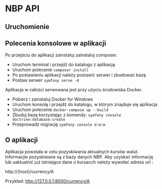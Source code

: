# NBP API

## Uruchomienie


## Polecenia konsolowe w aplikacji

Po przejściu do aplikacji zainstaluj zainstaluj composer.

- Uruchom terminal i przejdź do katalogu z aplikacją
- Uruchom polecenie `composer install`
- Po postawieniu aplikacji należy postawić serwer i zbudować bazę
- Postaw serwer `symfony serve -d`

Aplikacja w całości serwowana jest przy użyciu środowiska Docker.

- Pobierz i zainstaluj Docker for Windows
- Uruchom konsolę i przejdź do katalogu, w którym znajduje się aplikacja
- Uruchom polecenie `docker-compose up --build`
- Zbuduj bazę korzystając z komendy:
  `symfony console doctrine:database:create`
- Przeprowadź migrację `symfony console d:m:m`

## O aplikacji

Aplikacja powstała w celu pozyskiwania aktualnych kursów walut. Informacjie pozyskiwane są z bazy danych NBP.
Aby uzyskać informację lub uaktualnić już istniejące dane o kursacch należy wywołać adress url :

http://{host}/currency/A

Przykład:
http://127.0.0.1:8000/currency/A
